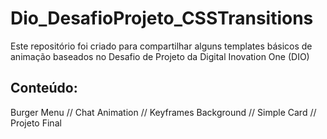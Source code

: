 # Dio_DesafioProjeto_CSSTransitions
Este repositório foi criado para compartilhar alguns templates básicos de animação baseados no Desafio de Projeto da Digital Inovation One (DIO)

## Conteúdo:
Burger Menu // Chat Animation // Keyframes Background // Simple Card // Projeto Final
